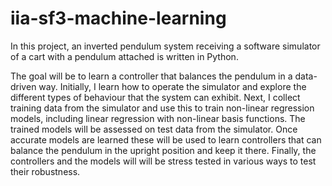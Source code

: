 # iia-sf3-machine-learning

In this project, an inverted pendulum system receiving a software simulator of a cart with a pendulum attached is written in Python.
 
The goal will be to learn a controller that balances the pendulum in a data-driven way. Initially, I learn how to operate the simulator and explore the different types of behaviour that the system can exhibit. Next, I collect training data from the simulator and use this to train non-linear regression models, including linear regression with non-linear basis functions. The trained models will be assessed on test data from the simulator. Once accurate models are learned these will be used to learn controllers that can balance the pendulum in the upright position and keep it there. Finally, the controllers and the models will will be stress tested in various ways to test their robustness. 
